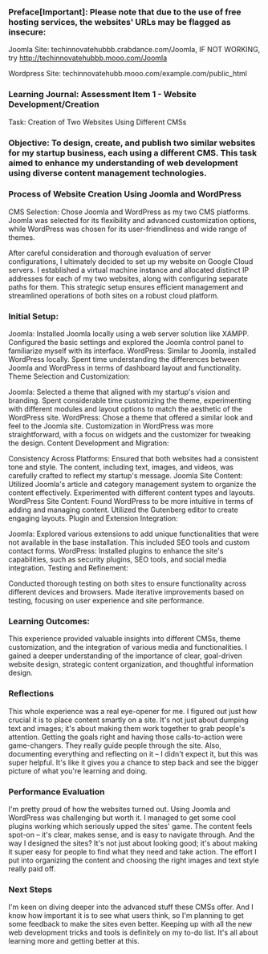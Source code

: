 ### Preface[Important]: Please note that due to the use of free hosting services, the websites' URLs may be flagged as insecure:

Joomla Site: techinnovatehubbb.crabdance.com/Joomla, IF NOT WORKING, try http://techinnovatehubbb.mooo.com/Joomla

Wordpress Site: techinnovatehubb.mooo.com/example.com/public_html

### Learning Journal: Assessment Item 1 - Website Development/Creation
Task: Creation of Two Websites Using Different CMSs

### Objective: To design, create, and publish two similar websites for my startup business, each using a different CMS. This task aimed to enhance my understanding of web development using diverse content management technologies.

### Process of Website Creation Using Joomla and WordPress
CMS Selection: Chose Joomla and WordPress as my two CMS platforms. Joomla was selected for its flexibility and advanced customization options, while WordPress was chosen for its user-friendliness and wide range of themes.

After careful consideration and thorough evaluation of server configurations, I ultimately decided to set up my website on Google Cloud servers. I established a virtual machine instance and allocated distinct IP addresses for each of my two websites, along with configuring separate paths for them. This strategic setup ensures efficient management and streamlined operations of both sites on a robust cloud platform.

### Initial Setup:

Joomla: Installed Joomla locally using a web server solution like XAMPP. Configured the basic settings and explored the Joomla control panel to familiarize myself with its interface.
WordPress: Similar to Joomla, installed WordPress locally. Spent time understanding the differences between Joomla and WordPress in terms of dashboard layout and functionality.
Theme Selection and Customization:

Joomla: Selected a theme that aligned with my startup's vision and branding. Spent considerable time customizing the theme, experimenting with different modules and layout options to match the aesthetic of the WordPress site.
WordPress: Chose a theme that offered a similar look and feel to the Joomla site. Customization in WordPress was more straightforward, with a focus on widgets and the customizer for tweaking the design.
Content Development and Migration:

Consistency Across Platforms: Ensured that both websites had a consistent tone and style. The content, including text, images, and videos, was carefully crafted to reflect my startup's message.
Joomla Site Content: Utilized Joomla's article and category management system to organize the content effectively. Experimented with different content types and layouts.
WordPress Site Content: Found WordPress to be more intuitive in terms of adding and managing content. Utilized the Gutenberg editor to create engaging layouts.
Plugin and Extension Integration:

Joomla: Explored various extensions to add unique functionalities that were not available in the base installation. This included SEO tools and custom contact forms.
WordPress: Installed plugins to enhance the site's capabilities, such as security plugins, SEO tools, and social media integration.
Testing and Refinement:

Conducted thorough testing on both sites to ensure functionality across different devices and browsers.
Made iterative improvements based on testing, focusing on user experience and site performance.

### Learning Outcomes:
This experience provided valuable insights into different CMSs, theme customization, and the integration of various media and functionalities. I gained a deeper understanding of the importance of clear, goal-driven website design, strategic content organization, and thoughtful information design.

### Reflections

This whole experience was a real eye-opener for me. I figured out just how crucial it is to place content smartly on a site. It's not just about dumping text and images; it's about making them work together to grab people's attention. Getting the goals right and having those calls-to-action were game-changers. They really guide people through the site. Also, documenting everything and reflecting on it – I didn't expect it, but this was super helpful. It's like it gives you a chance to step back and see the bigger picture of what you're learning and doing.

### Performance Evaluation

I'm pretty proud of how the websites turned out. Using Joomla and WordPress was challenging but worth it. I managed to get some cool plugins working which seriously upped the sites' game. The content feels spot-on – it's clear, makes sense, and is easy to navigate through. And the way I designed the sites? It's not just about looking good; it's about making it super easy for people to find what they need and take action. The effort I put into organizing the content and choosing the right images and text style really paid off.

### Next Steps

I'm keen on diving deeper into the advanced stuff these CMSs offer. And I know how important it is to see what users think, so I'm planning to get some feedback to make the sites even better. Keeping up with all the new web development tricks and tools is definitely on my to-do list. It's all about learning more and getting better at this.

